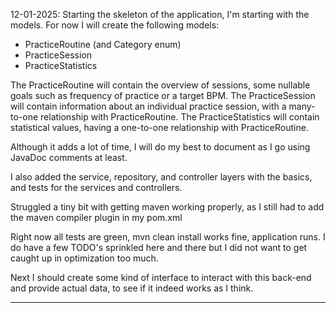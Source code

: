 12-01-2025:
Starting the skeleton of the application, I'm starting with the models. For now I will create the following models:
- PracticeRoutine (and Category enum)
- PracticeSession
- PracticeStatistics

The PracticeRoutine will contain the overview of sessions, some nullable goals such as frequency of practice or a target BPM.
The PracticeSession will contain information about an individual practice session, with a many-to-one relationship with PracticeRoutine.
The PracticeStatistics will contain statistical values, having a one-to-one relationship with PracticeRoutine.

Although it adds a lot of time, I will do my best to document as I go using JavaDoc comments at least.

I also added the service, repository, and controller layers with the basics, and tests for the services and controllers.

Struggled a tiny bit with getting maven working properly, as I still had to add the maven compiler plugin in my pom.xml 

Right now all tests are green, mvn clean install works fine, application runs. I do have a few TODO's sprinkled here and there
but I did not want to get caught up in optimization too much.

Next I should create some kind of interface to interact with this back-end and provide actual data, to see if it indeed works as I think.

----------